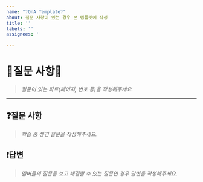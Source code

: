 ```yaml
---
name: "❔QnA Template❔"
about: 질문 사항이 있는 경우 본 템플릿에 작성
title: ''
labels: ''
assignees: ''

---
```


# 🤔질문 사항🤔
> *질문이 있는 파트(페이지, 번호 등)을 작성해주세요.*
---

## ❓질문 사항
> *학습 중 생긴 질문을 작성해주세요.*


## ❗답변
> *멤버들의 질문을 보고 해결할 수 있는 질문인 경우 답변을 작성해주세요.*
